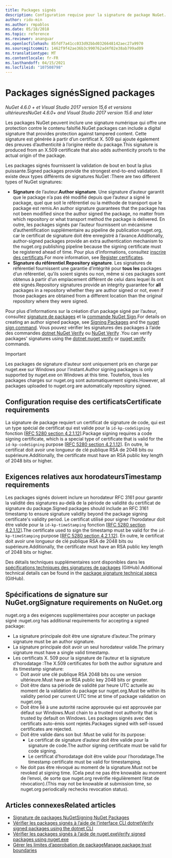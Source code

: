 ```yaml
---
title: Packages signés
description: Configuration requise pour la signature de package NuGet.
author: rido-min
ms.author: rmpablos
ms.date: 05/18/2018
ms.topic: reference
ms.reviewer: ananguar
ms.openlocfilehash: 85fdf7a41cc033d92bbd0326648142aec27a9970
ms.sourcegitcommit: 1462f9f42ae36b3c990762ad4f02e38ab799ad09
ms.translationtype: MT
ms.contentlocale: fr-FR
ms.lasthandoff: 04/15/2021
ms.locfileid: "107508798"
---
```

# <a name="signed-packages"></a><span data-ttu-id="28f7d-103">Packages signés</span><span class="sxs-lookup"><span data-stu-id="28f7d-103">Signed packages</span></span>

<span data-ttu-id="28f7d-104">*NuGet 4.6.0 + et Visual Studio 2017 version 15,6 et versions ultérieures*</span><span class="sxs-lookup"><span data-stu-id="28f7d-104">*NuGet 4.6.0+ and Visual Studio 2017 version 15.6 and later*</span></span>

<span data-ttu-id="28f7d-105">Les packages NuGet peuvent inclure une signature numérique qui offre une protection contre le contenu falsifié.</span><span class="sxs-lookup"><span data-stu-id="28f7d-105">NuGet packages can include a digital signature that provides protection against tampered content.</span></span> <span data-ttu-id="28f7d-106">Cette signature est générée à partir d’un certificat X. 509 qui ajoute également des preuves d’authenticité à l’origine réelle du package.</span><span class="sxs-lookup"><span data-stu-id="28f7d-106">This signature is produced from an X.509 certificate that also adds authenticity proofs to the actual origin of the package.</span></span>

<span data-ttu-id="28f7d-107">Les packages signés fournissent la validation de bout en bout la plus puissante.</span><span class="sxs-lookup"><span data-stu-id="28f7d-107">Signed packages provide the strongest end-to-end validation.</span></span> <span data-ttu-id="28f7d-108">Il existe deux types différents de signatures NuGet :</span><span class="sxs-lookup"><span data-stu-id="28f7d-108">There are two different types of NuGet signatures:</span></span>
- <span data-ttu-id="28f7d-109">**Signature** de l’auteur.</span><span class="sxs-lookup"><span data-stu-id="28f7d-109">**Author signature**.</span></span> <span data-ttu-id="28f7d-110">Une signature d’auteur garantit que le package n’a pas été modifié depuis que l’auteur a signé le package, quel que soit le référentiel ou la méthode de transport que le package est remis.</span><span class="sxs-lookup"><span data-stu-id="28f7d-110">An author signature guarantees that the package has not been modified since the author signed the package, no matter from which repository or what transport method the package is delivered.</span></span> <span data-ttu-id="28f7d-111">En outre, les packages signés par l’auteur fournissent un mécanisme d’authentification supplémentaire au pipeline de publication nuget.org, car le certificat de signature doit être enregistré à l’avance.</span><span class="sxs-lookup"><span data-stu-id="28f7d-111">Additionally, author-signed packages provide an extra authentication mechanism to the nuget.org publishing pipeline because the signing certificate must be registered ahead of time.</span></span> <span data-ttu-id="28f7d-112">Pour plus d’informations, consultez [inscrire des certificats](#signature-requirements-on-nugetorg).</span><span class="sxs-lookup"><span data-stu-id="28f7d-112">For more information, see [Register certificates](#signature-requirements-on-nugetorg).</span></span>
- <span data-ttu-id="28f7d-113">**Signature du référentiel**.</span><span class="sxs-lookup"><span data-stu-id="28f7d-113">**Repository signature**.</span></span> <span data-ttu-id="28f7d-114">Les signatures de référentiel fournissent une garantie d’intégrité pour **tous les** packages d’un référentiel, qu’ils soient signés ou non, même si ces packages sont obtenus à partir d’un emplacement différent de celui dans lequel ils ont été signés.</span><span class="sxs-lookup"><span data-stu-id="28f7d-114">Repository signatures provide an integrity guarantee for **all** packages in a repository whether they are author signed or not, even if those packages are obtained from a different location than the original repository where they were signed.</span></span>   

<span data-ttu-id="28f7d-115">Pour plus d’informations sur la création d’un package signé par l’auteur, consultez [signature de packages](../create-packages/Sign-a-package.md) et la [commande NuGet Sign](../reference/cli-reference/cli-ref-sign.md).</span><span class="sxs-lookup"><span data-stu-id="28f7d-115">For details on creating an author signed package, see [Signing Packages](../create-packages/Sign-a-package.md) and the [nuget sign command](../reference/cli-reference/cli-ref-sign.md).</span></span> <span data-ttu-id="28f7d-116">Vous pouvez vérifier les signatures des packages à l’aide des commandes [dotnet NuGet Verify](/dotnet/core/tools/dotnet-nuget-verify) ou [NuGet Verify](../reference/cli-reference/cli-ref-verify.md) .</span><span class="sxs-lookup"><span data-stu-id="28f7d-116">You can verify packages' signatures using the [dotnet nuget verify](/dotnet/core/tools/dotnet-nuget-verify) or [nuget verify](../reference/cli-reference/cli-ref-verify.md) commands.</span></span>

> [!Important]
> <span data-ttu-id="28f7d-117">Les packages de signature d’auteur sont uniquement pris en charge par nuget.exe sur Windows pour l’instant.</span><span class="sxs-lookup"><span data-stu-id="28f7d-117">Author signing packages is only supported by nuget.exe on Windows at this time.</span></span> <span data-ttu-id="28f7d-118">Toutefois, tous les packages chargés sur nuget.org sont automatiquement signés.</span><span class="sxs-lookup"><span data-stu-id="28f7d-118">However, all packages uploaded to nuget.org are automatically repository signed.</span></span>

## <a name="certificate-requirements"></a><span data-ttu-id="28f7d-119">Configuration requise des certificats</span><span class="sxs-lookup"><span data-stu-id="28f7d-119">Certificate requirements</span></span>

<span data-ttu-id="28f7d-120">La signature de package requiert un certificat de signature de code, qui est un type spécial de certificat qui est valide pour la `id-kp-codeSigning` fonction [[RFC 5280 section 4.2.1.12](https://tools.ietf.org/html/rfc5280#section-4.2.1.12)].</span><span class="sxs-lookup"><span data-stu-id="28f7d-120">Package signing requires a code signing certificate, which is a special type of certificate that is valid for the `id-kp-codeSigning` purpose [[RFC 5280 section 4.2.1.12](https://tools.ietf.org/html/rfc5280#section-4.2.1.12)].</span></span> <span data-ttu-id="28f7d-121">En outre, le certificat doit avoir une longueur de clé publique RSA de 2048 bits ou supérieure.</span><span class="sxs-lookup"><span data-stu-id="28f7d-121">Additionally, the certificate must have an RSA public key length of 2048 bits or higher.</span></span>

## <a name="timestamp-requirements"></a><span data-ttu-id="28f7d-122">Exigences relatives aux horodateurs</span><span class="sxs-lookup"><span data-stu-id="28f7d-122">Timestamp requirements</span></span>

<span data-ttu-id="28f7d-123">Les packages signés doivent inclure un horodateur RFC 3161 pour garantir la validité des signatures au-delà de la période de validité du certificat de signature du package.</span><span class="sxs-lookup"><span data-stu-id="28f7d-123">Signed packages should include an RFC 3161 timestamp to ensure signature validity beyond the package signing certificate's validity period.</span></span> <span data-ttu-id="28f7d-124">Le certificat utilisé pour signer l’horodateur doit être valide pour la `id-kp-timeStamping` fonction [[RFC 5280 section 4.2.1.12](https://tools.ietf.org/html/rfc5280#section-4.2.1.12)].</span><span class="sxs-lookup"><span data-stu-id="28f7d-124">The certificate used to sign the timestamp must be valid for the `id-kp-timeStamping` purpose [[RFC 5280 section 4.2.1.12](https://tools.ietf.org/html/rfc5280#section-4.2.1.12)].</span></span> <span data-ttu-id="28f7d-125">En outre, le certificat doit avoir une longueur de clé publique RSA de 2048 bits ou supérieure.</span><span class="sxs-lookup"><span data-stu-id="28f7d-125">Additionally, the certificate must have an RSA public key length of 2048 bits or higher.</span></span>

<span data-ttu-id="28f7d-126">Des détails techniques supplémentaires sont disponibles dans les [spécifications techniques des signatures de packages](https://github.com/NuGet/Home/wiki/Package-Signatures-Technical-Details) (GitHub).</span><span class="sxs-lookup"><span data-stu-id="28f7d-126">Additional technical details can be found in the [package signature technical specs](https://github.com/NuGet/Home/wiki/Package-Signatures-Technical-Details) (GitHub).</span></span>

## <a name="signature-requirements-on-nugetorg"></a><span data-ttu-id="28f7d-127">Spécifications de signature sur NuGet.org</span><span class="sxs-lookup"><span data-stu-id="28f7d-127">Signature requirements on NuGet.org</span></span>

<span data-ttu-id="28f7d-128">nuget.org a des exigences supplémentaires pour accepter un package signé :</span><span class="sxs-lookup"><span data-stu-id="28f7d-128">nuget.org has additional requirements for accepting a signed package:</span></span>

- <span data-ttu-id="28f7d-129">La signature principale doit être une signature d’auteur.</span><span class="sxs-lookup"><span data-stu-id="28f7d-129">The primary signature must be an author signature.</span></span>
- <span data-ttu-id="28f7d-130">La signature principale doit avoir un seul horodateur valide.</span><span class="sxs-lookup"><span data-stu-id="28f7d-130">The primary signature must have a single valid timestamp.</span></span>
- <span data-ttu-id="28f7d-131">Les certificats X. 509 pour la signature de l’auteur et la signature d’horodatage :</span><span class="sxs-lookup"><span data-stu-id="28f7d-131">The X.509 certificates for both the author signature and its timestamp signature:</span></span>
  - <span data-ttu-id="28f7d-132">Doit avoir une clé publique RSA 2048 bits ou une version ultérieure.</span><span class="sxs-lookup"><span data-stu-id="28f7d-132">Must have an RSA public key 2048 bits or greater.</span></span>
  - <span data-ttu-id="28f7d-133">Doit être dans sa période de validité par heure UTC actuelle au moment de la validation du package sur nuget.org.</span><span class="sxs-lookup"><span data-stu-id="28f7d-133">Must be within its validity period per current UTC time at time of package validation on nuget.org.</span></span>
  - <span data-ttu-id="28f7d-134">Doit être lié à une autorité racine approuvée qui est approuvée par défaut sur Windows.</span><span class="sxs-lookup"><span data-stu-id="28f7d-134">Must chain to a trusted root authority that is trusted by default on Windows.</span></span> <span data-ttu-id="28f7d-135">Les packages signés avec des certificats auto-émis sont rejetés.</span><span class="sxs-lookup"><span data-stu-id="28f7d-135">Packages signed with self-issued certificates are rejected.</span></span>
  - <span data-ttu-id="28f7d-136">Doit être valide dans son but :</span><span class="sxs-lookup"><span data-stu-id="28f7d-136">Must be valid for its purpose:</span></span> 
    - <span data-ttu-id="28f7d-137">Le certificat de signature d’auteur doit être valide pour la signature de code.</span><span class="sxs-lookup"><span data-stu-id="28f7d-137">The author signing certificate must be valid for code signing.</span></span>
    - <span data-ttu-id="28f7d-138">Le certificat d’horodatage doit être valide pour l’horodatage.</span><span class="sxs-lookup"><span data-stu-id="28f7d-138">The timestamp certificate must be valid for timestamping.</span></span>
  - <span data-ttu-id="28f7d-139">Ne doit pas être révoqué au moment de la signature.</span><span class="sxs-lookup"><span data-stu-id="28f7d-139">Must not be revoked at signing time.</span></span> <span data-ttu-id="28f7d-140">(Cela peut ne pas être knowable au moment de l’envoi, de sorte que nuget.org revérifie régulièrement l’état de révocation).</span><span class="sxs-lookup"><span data-stu-id="28f7d-140">(This may not be knowable at submission time, so nuget.org periodically rechecks revocation status).</span></span>
  
  
## <a name="related-articles"></a><span data-ttu-id="28f7d-141">Articles connexes</span><span class="sxs-lookup"><span data-stu-id="28f7d-141">Related articles</span></span>

- [<span data-ttu-id="28f7d-142">Signature de packages NuGet</span><span class="sxs-lookup"><span data-stu-id="28f7d-142">Signing NuGet Packages</span></span>](../create-packages/Sign-a-Package.md)
- [<span data-ttu-id="28f7d-143">Vérifier les packages signés à l’aide de l’interface CLI dotnet</span><span class="sxs-lookup"><span data-stu-id="28f7d-143">Verify signed packages using the dotnet CLI</span></span>](/dotnet/core/tools/dotnet-nuget-verify)
- [<span data-ttu-id="28f7d-144">Vérifier les packages signés à l’aide de nuget.exe</span><span class="sxs-lookup"><span data-stu-id="28f7d-144">Verify signed packages using nuget.exe</span></span>](../reference/cli-reference/cli-ref-verify.md)
- [<span data-ttu-id="28f7d-145">Gérer les limites d’approbation de package</span><span class="sxs-lookup"><span data-stu-id="28f7d-145">Manage package trust boundaries</span></span>](../consume-packages/installing-signed-packages.md)
